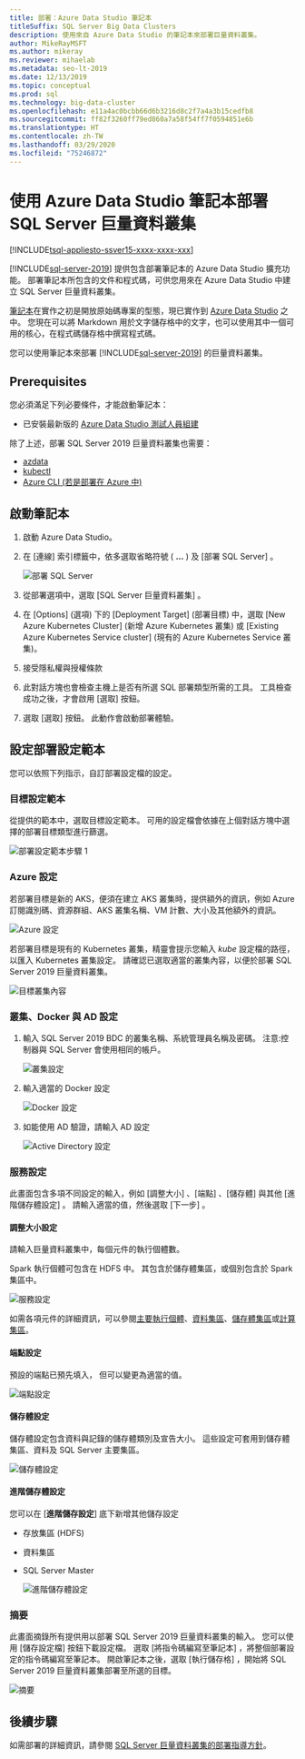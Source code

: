 ```yaml
---
title: 部署：Azure Data Studio 筆記本
titleSuffix: SQL Server Big Data Clusters
description: 使用來自 Azure Data Studio 的筆記本來部署巨量資料叢集。
author: MikeRayMSFT
ms.author: mikeray
ms.reviewer: mihaelab
ms.metadata: seo-lt-2019
ms.date: 12/13/2019
ms.topic: conceptual
ms.prod: sql
ms.technology: big-data-cluster
ms.openlocfilehash: e11a4ac0bcbb66d6b3216d8c2f7a4a3b15cedfb8
ms.sourcegitcommit: ff82f3260ff79ed860a7a58f54ff7f0594851e6b
ms.translationtype: HT
ms.contentlocale: zh-TW
ms.lasthandoff: 03/29/2020
ms.locfileid: "75246872"
---
```

# <a name="deploy-sql-server-big-data-cluster-with-azure-data-studio-notebook"></a>使用 Azure Data Studio 筆記本部署 SQL Server 巨量資料叢集

[!INCLUDE[tsql-appliesto-ssver15-xxxx-xxxx-xxx](../includes/tsql-appliesto-ssver15-xxxx-xxxx-xxx.md)]

[!INCLUDE[sql-server-2019](../includes/sssqlv15-md.md)] 提供包含部署筆記本的 Azure Data Studio 擴充功能。 部署筆記本所包含的文件和程式碼，可供您用來在 Azure Data Studio 中建立 SQL Server 巨量資料叢集。

[筆記本](notebooks-guidance.md)在實作之初是開放原始碼專案的型態，現已實作到 [Azure Data Studio](https://docs.microsoft.com/sql/azure-data-studio/download) 之中。 您現在可以將 Markdown 用於文字儲存格中的文字，也可以使用其中一個可用的核心，在程式碼儲存格中撰寫程式碼。

您可以使用筆記本來部署 [!INCLUDE[sql-server-2019](../includes/sssqlv15-md.md)] 的巨量資料叢集。

## <a name="prerequisites"></a>Prerequisites

您必須滿足下列必要條件，才能啟動筆記本：

* 已安裝最新版的 [Azure Data Studio 測試人員組建](https://github.com/microsoft/azuredatastudio#try-out-the-latest-insiders-build-from-master)

除了上述，部署 SQL Server 2019 巨量資料叢集也需要：

* [azdata](deploy-install-azdata.md)
* [kubectl](https://kubernetes.io/docs/tasks/tools/install-kubectl/#install-kubectl-binary-using-native-package-management)
* [Azure CLI (若是部署在 Azure 中)](https://docs.microsoft.com/cli/azure/install-azure-cli?view=azure-cli-latest)

## <a name="launch-the-notebook"></a>啟動筆記本

1. 啟動 Azure Data Studio。

2. 在 [連線]  索引標籤中，依多選取省略符號 ( **...** ) 及 [部署 SQL Server]  。

   ![部署 SQL Server](media/deploy-notebooks/deploy-notebooks.png)

3. 從部署選項中，選取 [SQL Server 巨量資料叢集]  。

4. 在 [Options]  \(選項\) 下的 [Deployment Target]  \(部署目標\) 中，選取 [New Azure Kubernetes Cluster]  \(新增 Azure Kubernetes 叢集\) 或 [Existing Azure Kubernetes Service cluster]  \(現有的 Azure Kubernetes Service 叢集\)。

5. 接受隱私權與授權條款

6. 此對話方塊也會檢查主機上是否有所選 SQL 部署類型所需的工具。 工具檢查成功之後，才會啟用 [選取]  按鈕。

7. 選取 [選取]  按鈕。 此動作會啟動部署體驗。

## <a name="set-deployment-configuration-template"></a>設定部署設定範本

您可以依照下列指示，自訂部署設定檔的設定。

### <a name="target-configuration-template"></a>目標設定範本

從提供的範本中，選取目標設定範本。 可用的設定檔會依據在上個對話方塊中選擇的部署目標類型進行篩選。

   ![部署設定範本步驟 1](media/deploy-notebooks/deployment-configuration-template.png)

### <a name="azure-settings"></a>Azure 設定

若部署目標是新的 AKS，便須在建立 AKS 叢集時，提供額外的資訊，例如 Azure 訂閱識別碼、資源群組、AKS 叢集名稱、VM 計數、大小及其他額外的資訊。

   ![Azure 設定](media/deploy-notebooks/azure-settings.png)

若部署目標是現有的 Kubernetes 叢集，精靈會提示您輸入 *kube* 設定檔的路徑，以匯入 Kubernetes 叢集設定。 請確認已選取適當的叢集內容，以便於部署 SQL Server 2019 巨量資料叢集。

   ![目標叢集內容](media/deploy-notebooks/target-cluster-context.png)

### <a name="cluster-docker-and-ad-settings"></a>叢集、Docker 與 AD 設定

1. 輸入 SQL Server 2019 BDC 的叢集名稱、系統管理員名稱及密碼。
注意:控制器與 SQL Server 會使用相同的帳戶。

   ![叢集設定](media/deploy-notebooks/cluster-settings.png)

2. 輸入適當的 Docker 設定

   ![Docker 設定](media/deploy-notebooks/docker-settings.png)

3. 如能使用 AD 驗證，請輸入 AD 設定

   ![Active Directory 設定](media/deploy-notebooks/active-directory-settings.png)

### <a name="service-settings"></a>服務設定

此畫面包含多項不同設定的輸入，例如 [調整大小]  、[端點]  、[儲存體]  與其他 [進階儲存體設定]  。 請輸入適當的值，然後選取 [下一步]  。

#### <a name="scale-settings"></a>調整大小設定

請輸入巨量資料叢集中，每個元件的執行個體數。

Spark 執行個體可包含在 HDFS 中。 其包含於儲存體集區，或個別包含於 Spark 集區中。

   ![服務設定](media/deploy-notebooks/service-settings.png)

如需各項元件的詳細資訊，可以參閱[主要執行個體](concept-master-instance.md)、[資料集區](concept-data-pool.md)、[儲存體集區](concept-storage-pool.md)或[計算集區](concept-compute-pool.md)。

#### <a name="endpoint-settings"></a>端點設定

預設的端點已預先填入， 但可以變更為適當的值。

   ![端點設定](media/deploy-notebooks/endpoint-settings.png)

#### <a name="storage-settings"></a>儲存體設定

儲存體設定包含資料與記錄的儲存體類別及宣告大小。 這些設定可套用到儲存體集區、資料及 SQL Server 主要集區。

   ![儲存體設定](media/deploy-notebooks/storage-settings.png)

#### <a name="advanced-storage-settings"></a>進階儲存體設定

您可以在 [**進階儲存設定**] 底下新增其他儲存設定

* 存放集區 (HDFS)
* 資料集區
* SQL Server Master

   ![進階儲存體設定](media/deploy-notebooks/advanced-storage-settings.png)

### <a name="summary"></a>摘要

此畫面摘錄所有提供用以部署 SQL Server 2019 巨量資料叢集的輸入。 您可以使用 [儲存設定檔]  按鈕下載設定檔。 選取 [將指令碼編寫至筆記本]  ，將整個部署設定的指令碼編寫至筆記本。 開啟筆記本之後，選取 [執行儲存格]  ，開始將 SQL Server 2019 巨量資料叢集部署至所選的目標。

   ![摘要](media/deploy-notebooks/deploy-sql-server-big-data-cluster-on-a-new-AKS-cluster.png)

## <a name="next-steps"></a>後續步驟

如需部署的詳細資訊，請參閱 [SQL Server 巨量資料叢集的部署指導方針](deployment-guidance.md)。
